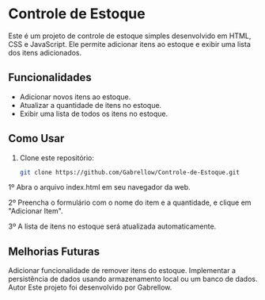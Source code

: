 # Controle de Estoque

Este é um projeto de controle de estoque simples desenvolvido em HTML, CSS e JavaScript. Ele permite adicionar itens ao estoque e exibir uma lista dos itens adicionados.

## Funcionalidades

- Adicionar novos itens ao estoque.
- Atualizar a quantidade de itens no estoque.
- Exibir uma lista de todos os itens no estoque.

## Como Usar

1. Clone este repositório:

   ```bash
   git clone https://github.com/Gabrellow/Controle-de-Estoque.git


1º Abra o arquivo index.html em seu navegador da web.

2º Preencha o formulário com o nome do item e a quantidade, e clique em "Adicionar Item".

3º A lista de itens no estoque será atualizada automaticamente.

## Melhorias Futuras

Adicionar funcionalidade de remover itens do estoque.
Implementar a persistência de dados usando armazenamento local ou um banco de dados.
Autor
Este projeto foi desenvolvido por Gabrellow.
